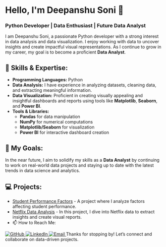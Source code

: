 # Hello, I'm Deepanshu Soni 👋

### Python Developer | Data Enthusiast | Future Data Analyst

I am Deepanshu Soni, a passionate Python developer with a strong interest in data analysis and data visualization. I enjoy working with data to uncover insights and create impactful visual representations. As I continue to grow in my career, my goal is to become a proficient **Data Analyst**.

## 🚀 Skills & Expertise:
- **Programming Languages:** Python
- **Data Analysis:** I have experience in analyzing datasets, cleaning data, and extracting meaningful information.
- **Data Visualization:** Proficient in creating visually appealing and insightful dashboards and reports using tools like **Matplotlib**, **Seaborn**, and **Power BI**.
- **Tools & Libraries:** 
  - **Pandas** for data manipulation
  - **NumPy** for numerical computations
  - **Matplotlib/Seaborn** for visualization
  - **Power BI** for interactive dashboard creation

## 🌟 My Goals:
In the near future, I aim to solidify my skills as a **Data Analyst** by continuing to work on real-world data projects and staying up to date with the latest trends in data science and analytics.

## 💻 Projects:
- [Student Performance Factors](https://github.com/yourusername/Student-Performance-Factors) - A project where I analyze factors affecting student performance.
- [Netflix Data Analysis](https://github.com/yourusername/Netflix-Data-Analysis) - In this project, I dive into Netflix data to extract insights and create visual reports.
- 📫 How to Reach Me:
<a href="https://github.com/deepanshu769" target="_blank">
  <img src="https://img.icons8.com/ios-glyphs/30/000000/github.png" alt="GitHub"/>
</a>
<a href="https://www.linkedin.com/in/deepanshu-soni-5aa614250/" target="_blank">
  <img src="https://img.icons8.com/ios-filled/30/000000/linkedin.png" alt="LinkedIn"/>
</a>
<a href="deepanshusoni7090@gmail.com">
  <img src="https://img.icons8.com/ios-filled/30/000000/email.png" alt="Email"/>
</a>
Thanks for stopping by! Let’s connect and collaborate on data-driven projects.
